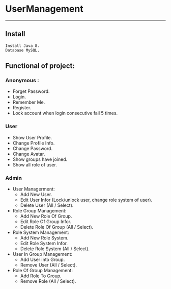 # UserManagement
<hr>

## Install  
`Install Java 8.`  
`Database MySQL.`

## Functional of project:
  ### Anonymous :
   * Forget Password.
   * Login.
   * Remember Me.
   * Register.
   * Lock account when login consecutive fail 5 times.
  ### User
   * Show User Profile.
   * Change Profile Info.
   * Change Password.
   * Change Avatar.
   * Show groups have joined.
   * Show all role of user.
  ### Admin
   * User Managerment:
      * Add New User.
      * Edit User Infor (Lock/unlock user, change role system of user).
      * Delete User (All / Select).
   * Role Group Management:
      * Add New Role Of Group.
      * Edit Role Of Group Infor.
      * Delete Role Of Group (All / Select).
   * Role System Management:
      * Add New Role System.
      * Edit Role System Infor.
      * Delete Role System (All / Select).
   * User In Group Management:
      * Add User into Group.
      * Remove User (All / Select).
   * Role Of Group Management:
      * Add Role To Group.
      * Remove Role (All / Select).
      
